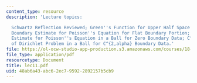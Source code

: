 ```yaml
---
content_type: resource
description: 'Lecture topics:

  Schwartz Reflection Reviewed; Green''s Function for Upper Half Space Reviewed; C^{2,alpha}
  Boundary Estimate for Poisson''s Equation for Flat Boundary Portion; Global C^{2,alpha}
  Estimate for Poisson''s Equation in a Ball for Zero Boundary Data; C^{2,alpha} Regularity
  of Dirichlet Problem in a Ball for C^{2,alpha} Boundary Data.'
file: https://ol-ocw-studio-app-production.s3.amazonaws.com/courses/18-156-differential-analysis-spring-2004/48ab6a43abc62ec795922892157b5cb9_lec11.pdf
file_type: application/pdf
resourcetype: Document
title: lec11.pdf
uid: 48ab6a43-abc6-2ec7-9592-2892157b5cb9
---
```

